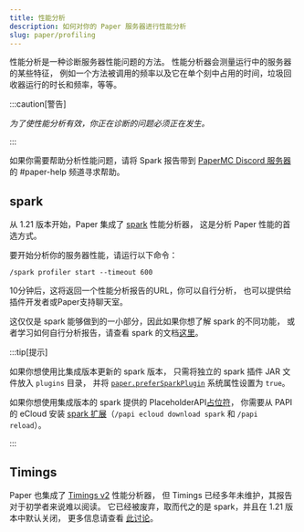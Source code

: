 ```yaml
---
title: 性能分析
description: 如何对你的 Paper 服务器进行性能分析
slug: paper/profiling
---
```


性能分析是一种诊断服务器性能问题的方法。
性能分析器会测量运行中的服务器的某些特征，
例如一个方法被调用的频率以及它在单个刻中占用的时间，垃圾回收器运行的时长和频率，等等。

:::caution[警告]

_为了使性能分析有效，你正在诊断的问题必须正在发生。_

:::

如果你需要帮助分析性能问题，请将 Spark 报告带到
[PaperMC Discord 服务器](https://discord.gg/PaperMC) 的 #paper-help 频道寻求帮助。

## spark

从 1.21 版本开始，Paper 集成了 [spark](https://spark.lucko.me/) 性能分析器，
这是分析 Paper 性能的首选方式。

要开始分析你的服务器性能，请运行以下命令：
```
/spark profiler start --timeout 600
```

10分钟后，这将返回一个性能分析报告的URL，你可以自行分析，
也可以提供给插件开发者或Paper支持聊天室。

这仅仅是 spark 能够做到的一小部分，因此如果你想了解 spark 的不同功能，
或者学习如何自行分析报告，请查看 spark 的文档[这里](https://spark.lucko.me/docs/)。

:::tip[提示]

如果你想使用比集成版本更新的 spark 版本，
只需将独立的 spark 插件 JAR 文件放入 `plugins` 目录，
并将 [`paper.preferSparkPlugin`](/paper/reference/system-properties#paperprefersparkplugin) 系统属性设置为 `true`。

如果你想使用集成版本的 spark 提供的 PlaceholderAPI[占位符](https://spark.lucko.me/docs/misc/Placeholders)，
你需要从 PAPI 的 eCloud 安装
[spark 扩展](https://api.extendedclip.com/expansions/spark/)（`/papi ecloud download spark` 和 `/papi reload`）。

:::

## Timings

Paper 也集成了 [Timings v2](https://timings.aikar.co/) 性能分析器，
但 Timings 已经多年未维护，其报告对于初学者来说难以阅读。
它已经被废弃，取而代之的是 spark，并且在 1.21 版本中默认关闭，
更多信息请查看 [此讨论](https://github.com/PaperMC/Paper/discussions/10565)。
